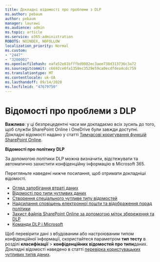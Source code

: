 ```yaml
---
title: Докладні відомості про проблеми з DLP
ms.author: pebaum
author: pebaum
manager: laurawi
ms.audience: admin
ms.topic: article
ms.service: o365-administration
ROBOTS: NOINDEX, NOFOLLOW
localization_priority: Normal
ms.custom:
- "2447"
- "3200001"
ms.openlocfilehash: eafa52e81bfffbd9082ec3aee738d313736c3a72
ms.sourcegitcommit: c6692ce0fa1358ec3529e59ca0ecdfdea4cdc759
ms.translationtype: MT
ms.contentlocale: uk-UA
ms.lasthandoff: 09/14/2020
ms.locfileid: "47679750"
---
```

# <a name="information-about-dlp-issues"></a>Відомості про проблеми з DLP

**Важливо**: у ці безпрецедентні часи ми докладаємо всіх зусиль до того, щоб служби SharePoint Online і OneDrive були завжди доступні. Докладні відомості надано у статті [Тимчасові коригування функцій SharePoint Online](https://aka.ms/ODSPAdjustments).

**Відомості про політику DLP**

За допомогою політики DLP можна визначити, відстежувати та автоматично захистити конфіденційну інформацію в Microsoft 365.

Перегляньте наведені нижче посилання, щоб отримати докладніші відомості.

- [Огляд запобігання втраті даних](https://docs.microsoft.com/microsoft-365/compliance/data-loss-prevention-policies)
- [Відомості про типи чутливих даних](https://docs.microsoft.com/microsoft-365/compliance/sensitive-information-type-entity-definitions)
- [Створення спеціального чутливе типу відомостей](https://docs.microsoft.com/microsoft-365/compliance/create-a-custom-sensitive-information-type)
- [Надсилання сповіщень електронної пошти та відображення порад політики](https://docs.microsoft.com/microsoft-365/compliance/use-notifications-and-policy-tips)
- [Захист файлів SharePoint Online за допомогою міток збереження та DLP](https://docs.microsoft.com/microsoft-365/compliance/protect-sharepoint-online-files-with-office-365-labels-and-dlp)
- [Команди DLP і Microsoft](https://docs.microsoft.com/microsoft-365/compliance/dlp-microsoft-teams)

Щоб перевірити дані з вбудованим або настроюваним типом конфіденційної інформації, скористайтеся параметром **тип тесту** в розділі **класифікації**  >  **конфіденційних відомостей про типи**даних. Докладні відомості наведено в статті [перевірка користувацьких чутливих типів даних](https://docs.microsoft.com/microsoft-365/compliance/create-a-custom-sensitive-information-type#create-custom-sensitive-information-types-in-the-security--compliance-center).